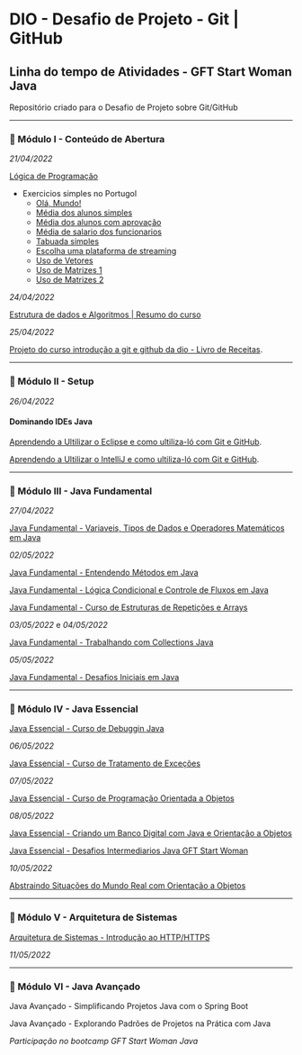 # DIO - Desafio de Projeto - Git | GitHub
## Linha do tempo de Atividades - GFT Start Woman Java

Repositório criado para o Desafio de Projeto sobre Git/GitHub

----

### 🔴 Módulo I - Conteúdo de Abertura

*21/04/2022*

[Lógica de Programação](https://github.com/Brunarquino/dio-desafio-github-primeiro-repositorio/tree/main/logicaDeProgramacao)

 - Exercicios simples no Portugol
   - [Olá, Mundo!](https://github.com/Brunarquino/dio-desafio-github-primeiro-repositorio/blob/main/logicaDeProgramacao/olaMundoNoPortugol.por)
   - [Média dos alunos simples](https://github.com/Brunarquino/dio-desafio-github-primeiro-repositorio/blob/main/logicaDeProgramacao/mediaAlunos-%20portugol.por)
   - [Média dos alunos com aprovação](https://github.com/Brunarquino/dio-desafio-github-primeiro-repositorio/blob/main/logicaDeProgramacao/aprovacao.por)
   - [Média de salario dos funcionarios](https://github.com/Brunarquino/dio-desafio-github-primeiro-repositorio/blob/main/logicaDeProgramacao/mediaDoFuncionario.por)
   - [Tabuada simples](https://github.com/Brunarquino/dio-desafio-github-primeiro-repositorio/blob/main/logicaDeProgramacao/tabuada-%20portugol.por)
   - [Escolha uma plataforma de streaming](https://github.com/Brunarquino/dio-desafio-github-primeiro-repositorio/blob/main/logicaDeProgramacao/escolha.por)
   - [Uso de Vetores](https://github.com/Brunarquino/dio-desafio-github-primeiro-repositorio/blob/main/logicaDeProgramacao/vetor.por)
   - [Uso de Matrizes 1](https://github.com/Brunarquino/dio-desafio-github-primeiro-repositorio/blob/main/logicaDeProgramacao/exercicioFinalMatriz.por)
   - [Uso de Matrizes 2](https://github.com/Brunarquino/dio-desafio-github-primeiro-repositorio/blob/main/logicaDeProgramacao/matrizexercicio%20final.por)

*24/04/2022*

[Estrutura de dados e Algoritmos | Resumo do curso](https://github.com/Brunarquino/dio-desafio-github-primeiro-repositorio/tree/main/estruturaDeRepeticao)

*25/04/2022*

[Projeto do curso introdução a git e github da dio - Livro de Receitas](https://github.com/Brunarquino/livro-receitas).

----

### 🔴 Módulo II - Setup

*26/04/2022*

#### Dominando IDEs Java

[Aprendendo a Ultilizar o Eclipse e como ultiliza-ló com Git e GitHub](https://github.com/Brunarquino/teste-curso-dio-dominando-ides-java).

[Aprendendo a Ultilizar o IntelliJ e como ultiliza-ló com Git e GitHub](https://github.com/Brunarquino/teste-curso-dio-dominando-ides-intelliJ-).

----

### 🔴 Módulo III - Java Fundamental

*27/04/2022*

[Java Fundamental - Variaveis, Tipos de Dados e Operadores Matemáticos em Java](https://github.com/Brunarquino/VTO)


*02/05/2022*

[Java Fundamental - Entendendo Métodos em Java](https://github.com/Brunarquino/curso_metodos/tree/master)

[Java Fundamental - Lógica Condicional e Controle de Fluxos em Java](https://github.com/Brunarquino/curso-logica-condicional-e-controle-de-fluxos-em-java)

[Java Fundamental - Curso de Estruturas de Repetições e Arrays](https://github.com/Brunarquino/curso-estruturas-de-repeticoes-e-arrays)

*03/05/2022* e *04/05/2022*

[Java Fundamental - Trabalhando com Collections Java](https://github.com/Brunarquino/curso-trabalhando-com-collections-java)

*05/05/2022*

[Java Fundamental - Desafios Iniciais em Java](https://github.com/Brunarquino/desafios-inicias-java-gft-start-woman)

----

### 🔴 Módulo IV - Java Essencial

[Java Essencial - Curso de Debuggin Java](https://github.com/Brunarquino/dio-desafio-github-primeiro-repositorio/blob/main/debuggingJava/README.md)

*06/05/2022*

[Java Essencial - Curso de Tratamento de Exceções](https://github.com/Brunarquino/curso-tratamento-de-execoes-java/blob/master/README.md)

*07/05/2022*

[Java Essencial - Curso de Programação Orientada a Objetos](https://github.com/Brunarquino/curso-POO)

*08/05/2022*

[Java Essencial - Criando um Banco Digital com Java e Orientação a Objetos](https://github.com/Brunarquino/banco-digital-java-POO)

[Java Essencial - Desafios Intermediarios Java GFT Start Woman](https://github.com/Brunarquino/desafios-intermediarios-java-gft-start-woman)

*10/05/2022*

[Abstraindo Situações do Mundo Real com Orientação a Objetos](https://github.com/Brunarquino/mentoria-situacoes-do-mundo-real-com-OO)

----

### 🔴 Módulo V - Arquitetura de Sistemas

[Arquitetura de Sistemas - Introdução ao HTTP/HTTPS](https://github.com/Brunarquino/Curso-de-Introducao-ao-HTTP-HTTPS)

*11/05/2022*

----

### 🔴 Módulo VI - Java Avançado

Java Avançado - Simplificando Projetos Java com o Spring Boot

Java Avançado - Explorando Padrões de Projetos na Prática com Java


*Participação no bootcamp GFT Start Woman Java*
